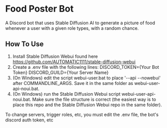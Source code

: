 # Food Poster Bot
A Discord bot that uses Stable Diffusion AI to generate a picture of food whenever a user with a given role types, with a random chance.

## How To Use

1. Install Stable Diffusion Webui found here https://github.com/AUTOMATIC1111/stable-diffusion-webui
2. Create a .env file with the following lines:
DISCORD_TOKEN={Your Bot Token} 
DISCORD_GUILD={Your Server Name}
3. (On Windows) edit the script webui-user.bat to place '--api --nowebui' after COMMANDLINE_ARGS. Save it in the same folder as webui-user-api-noui.bat.  
4. (On Windows) run the Stable Diffusion Webui script webui-user-api-noui.bat. Make sure the file structure is correct (the easiest way is to place this repo and the Stable Diffusion Webui repo in the same folder). 

To change servers, trigger roles, etc, you must edit the .env file, the bot's discord auth token, etc

